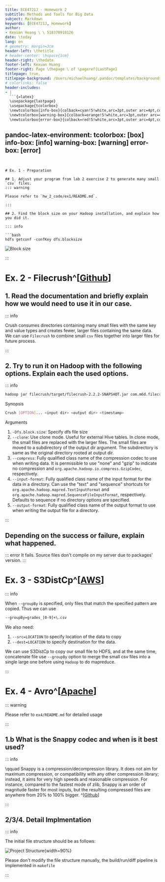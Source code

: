 ```yaml
---
title: ECE4721J - Homework 2
subtitle: Methods and Tools for Big Data
subject: Markdown
keywords: [ECE4721J, Homework]
author:
- Kexuan Huang \ \ 518370910126
date: \today
lang: en
# geometry: margin=3cm
header-left: \thetitle
# header-center: \hspace{1cm}
header-right: \thedate
footer-left: Kexuan Huang
footer-right: Page \thepage \ of \pageref{LastPage}
titlepage: true,
titlepage-background: /Users/michaelhuang/.pandoc/templates/backgrounds/background4.pdf
# colorlinks: false
header-includes:
- |
  ```{=latex}
  \usepackage{lastpage}
  \usepackage{tcolorbox}
  \newtcolorbox{info-box}{colback=cyan!5!white,arc=3pt,outer arc=4pt,colframe=cyan!60!black}
  \newtcolorbox{warning-box}{colback=orange!5!white,arc=3pt,outer arc=4pt,colframe=orange!80!black}
  \newtcolorbox{error-box}{colback=red!5!white,arc=3pt,outer arc=4pt,colframe=red!75!black}
  ```
pandoc-latex-environment:
  tcolorbox: [box]
  info-box: [info]
  warning-box: [warning]
  error-box: [error]
---
```


# Ex. 1 - Preparation

## 1. Adjust your program from lab 2 exercise 2 to generate many small `csv` files.
::: warning

Please refer to `hw_2_code/ex1/README.md`.

:::

## 2. Find the block size on your Hadoop installation, and explain how you did it.

::: info

```bash
hdfs getconf -confKey dfs.blocksize
```

![Block size](../hw_2_code/ex1/img/ex1_2.png)

:::

# Ex. 2 - Filecrush^[[Github](https://github.com/edwardcapriolo/filecrush)]

## 1. Read the documentation and briefly explain how we would need to use it in our case.

::: info

Crush consumes directories containing many small files with the same key and value types and creates fewer, larger files containing the same data. We can use `Filecrush` to combine small `csv` files together into larger files for future process.

:::

## 2. Try to run it on Hadoop with the following options. Explain each the used options.

::: info

```bash
hadoop jar filecrush/target/filecrush-2.2.2-SNAPSHOT.jar com.m6d.filecrush.crush.Crush -Dfs.block.size=128000000 --input-format text --clone --output-format sequence --compress gzip data/ data/out/ 20220602172400
```

Synopsis

```bash
Crush [OPTION]... <input dir> <output dir> <timestamp>
```

Arguments

1. `-Dfs.block.size`: Specify dfs file size
2. `--clone`: Use clone mode. Useful for external Hive tables. In clone mode, the small files are replaced with the larger files. The small files are moved to a subdirectory of the output dir argument. The subdirectory is same as the original directory rooted at output dir.
3. `--compress`: Fully qualified class name of the compression codec to use when writing data. It is permissible to use "none" and "gzip" to indicate no compression and `org.apache.hadoop.io.compress.GzipCodec`, respectively.
4. `--input-format`: Fully qualified class name of the input format for the data in a directory. Can use the "text" and "sequence" shortcuts for `org.apache.hadoop.mapred.TextInputFormat` and `org.apache.hadoop.mapred.SequenceFileInputFormat`, respectively. Defaults to sequence if no directory options are specified.
5. `--output-format`: Fully qualified class name of the output format to use when writing the output file for a directory.

:::

## Depending on the success or failure, explain what happened.
::: error
It fails. Source files don't compile on my server due to packages' version.
:::

# Ex. 3 - S3DistCp^[[AWS](https://docs.aws.amazon.com/emr/latest/ReleaseGuide/UsingEMR_s3distcp.html)]
::: info

When `--groupBy` is specified, only files that match the specified pattern are copied. Thus we can use
```bash
--groupBy=grades_[0-9]+\.csv
```

We also need:

1. `--src=LOCATION` to specify location of the data to copy
2. `--dest=LOCATION` to specify destination for the data.

We can use S3DistCp to copy our small file to HDFS, and at the same time, concatenate file use `--groupBy` option to merge the small csv files into a single large one before using `Hadoop` to do mapreduce.

:::

# Ex. 4 - Avro^[[Apache](https://avro.apache.org/)]

::: warning

Please refer to `ex4/README.md` for detailed usage

:::

## 1.b What is the Snappy codec and when is it best used?

::: info

\qquad Snappy is a compression/decompression library. It does not aim for maximum compression, or compatibility with any other compression library; instead, it aims for very high speeds and reasonable compression. For instance, compared to the fastest mode of zlib, Snappy is an order of magnitude faster for most inputs, but the resulting compressed files are anywhere from 20% to 100% bigger. ^[[Github](https://github.com/google/snappy)]

:::

## 2/3/4. Detail Implmentation
::: info

The initial file structure should be as follows:

![Project Structure](img/ex4.png){width=90%}

Please don't modify the file structure manually, the build/run/diff pipeline is implemented in `makefile`

:::